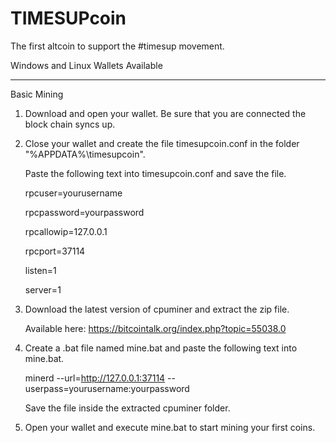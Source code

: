 # TIMESUPcoin
The first altcoin to support the #timesup movement. 








Windows and Linux Wallets Available 





-------------------------------------------------------------------------------------------------------------





Basic Mining

1. Download and open your wallet. Be sure that you are connected the block chain syncs up.

2. Close your wallet and create the file timesupcoin.conf in the folder "%APPDATA%\timesupcoin\".

    Paste the following text into timesupcoin.conf and save the file.
    

      rpcuser=yourusername
  
      rpcpassword=yourpassword
  
      rpcallowip=127.0.0.1
  
      rpcport=37114
  
      listen=1
  
      server=1


3. Download the latest version of cpuminer and extract the zip file.

   Available here: https://bitcointalk.org/index.php?topic=55038.0

4. Create a .bat file named mine.bat and paste the following text into mine.bat.

   minerd --url=http://127.0.0.1:37114 --userpass=yourusername:yourpassword

   Save the file inside the extracted cpuminer folder.

5. Open your wallet and execute mine.bat to start mining your first coins.

